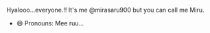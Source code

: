 Hyalooo...everyone.!! It's me @mirasaru900 but you can call me Miru.
- 😄 Pronouns: Mee ruu...

<!---
mirasaru900/mirasaru900 is a ✨ special ✨ repository because its `README.md` (this file) appears on your GitHub profile.
You can click the Preview link to take a look at your changes.
--->
